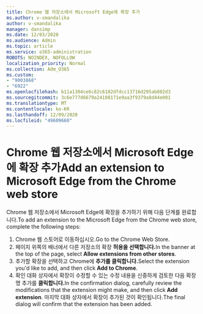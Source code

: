 ```yaml
---
title: Chrome 웹 저장소에서 Microsoft Edge에 확장 추가
ms.author: v-smandalika
author: v-smandalika
manager: dansimp
ms.date: 12/03/2020
ms.audience: Admin
ms.topic: article
ms.service: o365-administration
ROBOTS: NOINDEX, NOFOLLOW
localization_priority: Normal
ms.collection: Adm_O365
ms.custom:
- "9003868"
- "6922"
ms.openlocfilehash: b11a1304ce6c82c6182dfdcc13716d295ab802d3
ms.sourcegitcommit: 3c6e777d6679a24108171e9aa3f9379a8d44e001
ms.translationtype: MT
ms.contentlocale: ko-KR
ms.lasthandoff: 12/09/2020
ms.locfileid: "49609660"
---
```

# <a name="add-an-extension-to-microsoft-edge-from-the-chrome-web-store"></a><span data-ttu-id="f4b7f-102">Chrome 웹 저장소에서 Microsoft Edge에 확장 추가</span><span class="sxs-lookup"><span data-stu-id="f4b7f-102">Add an extension to Microsoft Edge from the Chrome web store</span></span>

<span data-ttu-id="f4b7f-103">Chrome 웹 저장소에서 Microsoft Edge에 확장을 추가하기 위해 다음 단계를 완료합니다.</span><span class="sxs-lookup"><span data-stu-id="f4b7f-103">To add an extension to the Microsoft Edge from the Chrome web store, complete the following steps:</span></span>

1. <span data-ttu-id="f4b7f-104">Chrome 웹 스토어로 이동하십시오.</span><span class="sxs-lookup"><span data-stu-id="f4b7f-104">Go to the Chrome Web Store.</span></span>
2. <span data-ttu-id="f4b7f-105">페이지 위쪽의 배너에서 다른 저장소의 확장 **허용을 선택합니다.**</span><span class="sxs-lookup"><span data-stu-id="f4b7f-105">In the banner at the top of the page, select **Allow extensions from other stores**.</span></span>
3. <span data-ttu-id="f4b7f-106">추가할 확장을 선택하고 Chrome에 **추가를 클릭합니다.**</span><span class="sxs-lookup"><span data-stu-id="f4b7f-106">Select the extension you'd like to add, and then click **Add to Chrome**.</span></span>
4. <span data-ttu-id="f4b7f-107">확인 대화 상자에서 확장이 수정할 수 있는 수정 내용을 신중하게 검토한 다음 확장명 추가를 **클릭합니다.**</span><span class="sxs-lookup"><span data-stu-id="f4b7f-107">In the confirmation dialog, carefully review the modifications that the extension might make, and then click **Add extension**.</span></span>
<span data-ttu-id="f4b7f-108">마지막 대화 상자에서 확장이 추가된 것이 확인됩니다.</span><span class="sxs-lookup"><span data-stu-id="f4b7f-108">The final dialog will confirm that the extension has been added.</span></span>